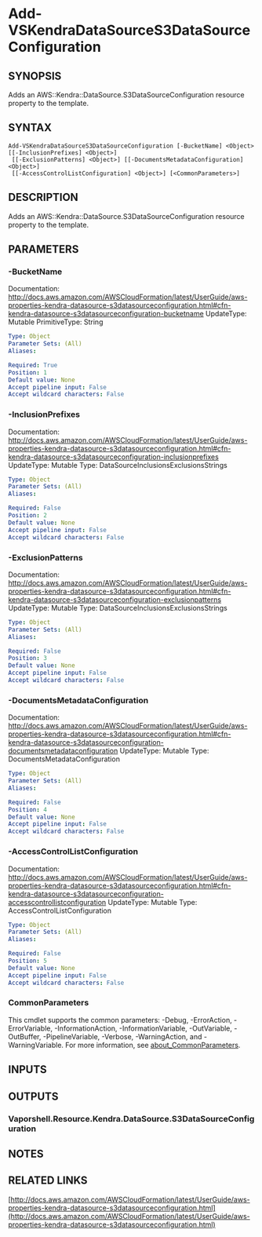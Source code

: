 # Add-VSKendraDataSourceS3DataSourceConfiguration

## SYNOPSIS
Adds an AWS::Kendra::DataSource.S3DataSourceConfiguration resource property to the template.

## SYNTAX

```
Add-VSKendraDataSourceS3DataSourceConfiguration [-BucketName] <Object> [[-InclusionPrefixes] <Object>]
 [[-ExclusionPatterns] <Object>] [[-DocumentsMetadataConfiguration] <Object>]
 [[-AccessControlListConfiguration] <Object>] [<CommonParameters>]
```

## DESCRIPTION
Adds an AWS::Kendra::DataSource.S3DataSourceConfiguration resource property to the template.

## PARAMETERS

### -BucketName
Documentation: http://docs.aws.amazon.com/AWSCloudFormation/latest/UserGuide/aws-properties-kendra-datasource-s3datasourceconfiguration.html#cfn-kendra-datasource-s3datasourceconfiguration-bucketname
UpdateType: Mutable
PrimitiveType: String

```yaml
Type: Object
Parameter Sets: (All)
Aliases:

Required: True
Position: 1
Default value: None
Accept pipeline input: False
Accept wildcard characters: False
```

### -InclusionPrefixes
Documentation: http://docs.aws.amazon.com/AWSCloudFormation/latest/UserGuide/aws-properties-kendra-datasource-s3datasourceconfiguration.html#cfn-kendra-datasource-s3datasourceconfiguration-inclusionprefixes
UpdateType: Mutable
Type: DataSourceInclusionsExclusionsStrings

```yaml
Type: Object
Parameter Sets: (All)
Aliases:

Required: False
Position: 2
Default value: None
Accept pipeline input: False
Accept wildcard characters: False
```

### -ExclusionPatterns
Documentation: http://docs.aws.amazon.com/AWSCloudFormation/latest/UserGuide/aws-properties-kendra-datasource-s3datasourceconfiguration.html#cfn-kendra-datasource-s3datasourceconfiguration-exclusionpatterns
UpdateType: Mutable
Type: DataSourceInclusionsExclusionsStrings

```yaml
Type: Object
Parameter Sets: (All)
Aliases:

Required: False
Position: 3
Default value: None
Accept pipeline input: False
Accept wildcard characters: False
```

### -DocumentsMetadataConfiguration
Documentation: http://docs.aws.amazon.com/AWSCloudFormation/latest/UserGuide/aws-properties-kendra-datasource-s3datasourceconfiguration.html#cfn-kendra-datasource-s3datasourceconfiguration-documentsmetadataconfiguration
UpdateType: Mutable
Type: DocumentsMetadataConfiguration

```yaml
Type: Object
Parameter Sets: (All)
Aliases:

Required: False
Position: 4
Default value: None
Accept pipeline input: False
Accept wildcard characters: False
```

### -AccessControlListConfiguration
Documentation: http://docs.aws.amazon.com/AWSCloudFormation/latest/UserGuide/aws-properties-kendra-datasource-s3datasourceconfiguration.html#cfn-kendra-datasource-s3datasourceconfiguration-accesscontrollistconfiguration
UpdateType: Mutable
Type: AccessControlListConfiguration

```yaml
Type: Object
Parameter Sets: (All)
Aliases:

Required: False
Position: 5
Default value: None
Accept pipeline input: False
Accept wildcard characters: False
```

### CommonParameters
This cmdlet supports the common parameters: -Debug, -ErrorAction, -ErrorVariable, -InformationAction, -InformationVariable, -OutVariable, -OutBuffer, -PipelineVariable, -Verbose, -WarningAction, and -WarningVariable. For more information, see [about_CommonParameters](http://go.microsoft.com/fwlink/?LinkID=113216).

## INPUTS

## OUTPUTS

### Vaporshell.Resource.Kendra.DataSource.S3DataSourceConfiguration
## NOTES

## RELATED LINKS

[http://docs.aws.amazon.com/AWSCloudFormation/latest/UserGuide/aws-properties-kendra-datasource-s3datasourceconfiguration.html](http://docs.aws.amazon.com/AWSCloudFormation/latest/UserGuide/aws-properties-kendra-datasource-s3datasourceconfiguration.html)

